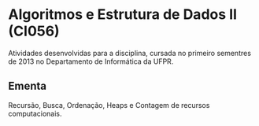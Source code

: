 # Algoritmos e Estrutura de Dados II (CI056)

Atividades desenvolvidas para a disciplina, cursada no primeiro sementres de 2013 no Departamento de Informática da UFPR.

## Ementa

Recursão, Busca, Ordenação, Heaps e Contagem de recursos computacionais.

